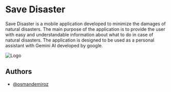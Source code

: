 # Save Disaster

Save Disaster is a mobile application developed to minimize the damages of natural disasters. The main purpose of the application is to provide the user with easy and understandable information about what to do in case of natural disasters. The application is designed to be used as a personal assistant with Gemini AI developed by google.

![Logo](https://i.hizliresim.com/7an6hoo.png)


## Authors

- [@osmandemiroz](https://www.github.com/osmandemiroz)
